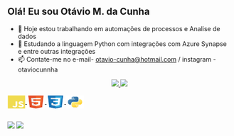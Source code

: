 ## Olá! Eu sou Otávio M. da Cunha 
- 👀 Hoje estou trabalhando em automações de processos e Analise de dados
- 🌱 Estudando a linguagem Python com integrações com Azure Synapse e entre outras integrações 
- 📫 Contate-me no e-mail- otavio-cunha@hotmail.com / instagram - otaviocunnha


<div align="center">
  <a href="https://github.com/otaviocunnha">
  <img height="150em" src="https://github-readme-stats.vercel.app/api?username=otaviocunnha&show_icons=true&theme=dark&include_all_commits=true&count_private=true"/>
  <img height="150em" src="https://github-readme-stats.vercel.app/api/top-langs/?username=otaviocunnha&layout=compact&langs_count=7&theme=dark"/>
</div>

<div style="display: inline_block"><br>
  <img align="center" alt="Rafa-Js" height="30" width="40" src="https://raw.githubusercontent.com/devicons/devicon/master/icons/javascript/javascript-plain.svg">
  <img align="center" alt="Rafa-HTML" height="30" width="40" src="https://raw.githubusercontent.com/devicons/devicon/master/icons/html5/html5-original.svg">
  <img align="center" alt="Rafa-CSS" height="30" width="40" src="https://raw.githubusercontent.com/devicons/devicon/master/icons/css3/css3-original.svg">
  <img align="center" alt="Rafa-Python" height="30" width="40" src="https://raw.githubusercontent.com/devicons/devicon/master/icons/python/python-original.svg">
</div>
  
  
  ##
  
  <div> 
  <a href="https://www.instagram.com/otaviocunnha" target="_blank"><img src="https://img.shields.io/badge/-Instagram-%23E4405F?style=for-the-badge&logo=instagram&logoColor=white" target="_blank"></a>
  <a href="https://www.linkedin.com/in/ot%C3%A1vio-marques-da-cunha-808408186" target="_blank"><img src="https://img.shields.io/badge/-LinkedIn-%230077B5?style=for-the-badge&logo=linkedin&logoColor=white" target="_blank"></a> 
  <div
  

  

